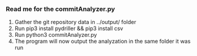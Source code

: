 ### Read me for the commitAnalyzer.py

1. Gather the git repository data in ../output/ folder
2. Run pip3 install pydriller && pip3 install csv
3. Run python3 commitAnalyzer.py
4. The program will now output the analyzation in the same folder it was run
